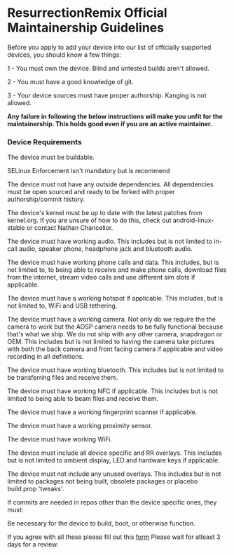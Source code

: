 # ResurrectionRemix Official Maintainership Guidelines

Before you apply to add your device into our list of officially supported devices, you should know a few things:

1 - You must own the device. Blind and untested builds aren't allowed.

2 - You must have a good knowledge of git.

3 - Your device sources must have proper authorship. Kanging is not allowed.

**Any failure in following the below instructions will make you unfit for the maintainership. This holds good even if you are an active maintainer.**

### Device Requirements

The device must be buildable.

SELinux Enforcement isn't mandatory but is recommend

The device must not have any outside dependencies. All dependencies must be open sourced and ready to be forked with proper authorship/commit history.

The device's kernel must be up to date with the latest patches from kernel.org. If you are unsure of how to do this, check out android-linux-stable or contact Nathan Chancellor.

The device must have working audio. This includes but is not limited to in-call audio, speaker phone, headphone jack and bluetooth audio.

The device must have working phone calls and data. This includes, but is not limited to, to being able to receive and make phone calls, download files from the internet, stream video calls and use different sim slots if applicable.

The device must have a working hotspot if applicable. This includes, but is not limited to, WiFi and USB tethering.

The device must have a working camera. Not only do we require the the camera to work but the AOSP camera needs to be fully functional because that's what we ship. We do not ship with any other camera, snapdragon or OEM. This includes but is not limited to having the camera take pictures with both the back camera and front facing camera if applicable and video recording in all definitions.

The device must have working bluetooth. This includes but is not limited to be transferring files and receive them.

The device must have working NFC if applicable. This includes but is not limited to being able to beam files and receive them.

The device must have a working fingerprint scanner if applicable.

The device must have a working proximity sensor.

The device must have working WiFi.

The device must include all device specific and RR overlays. This includes but is not limited to ambient display, LED and hardware keys if applicable.

The device must not include any unused overlays. This includes but is not limited to packages not being built, obsolete packages or placebo build.prop 'tweaks'.

If commits are needed in repos other than the device specific ones, they must:

Be necessary for the device to build, boot, or otherwise function.


If you agree with all these please fill out this [form](https://forms.gle/wKqdCcxqbTM7G8cu6)
Please wait for atleast 3 days for a review.
